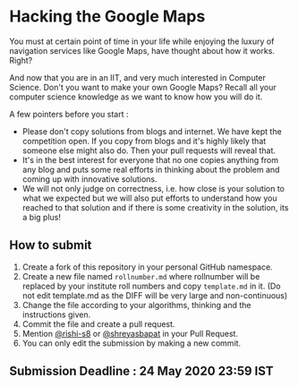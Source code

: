 # Hacking the Google Maps

You must at certain point of time in your life while enjoying the luxury of navigation services like Google Maps, have thought about how it works. Right?

And now that you are in an IIT, and very much interested in Computer Science. Don't you want to make your own Google Maps? Recall all your computer science knowledge as
we want to know how you will do it.

A few pointers before you start :

* Please don't copy solutions from blogs and internet. We have kept the competition open. If you copy from blogs and it's highly likely that someone else might also do. Then your pull requests will reveal that.
* It's in the best interest for everyone that no one copies anything from any blog and puts some real efforts in thinking about the problem and coming up with innovative solutions.
* We will not only judge on correctness, i.e. how close is your solution to what we expected but we will also put efforts to understand how you reached to that solution and if there is some creativity in the solution, its a big plus!

## How to submit

1. Create a fork of this repository in your personal GitHub namespace.
2. Create a new file named `rollnumber.md` where rollnumber will be replaced by your institute roll numbers and copy `template.md` in it. (Do not edit template.md as the DIFF will be very large and non-continuous)
3. Change the file according to your algorithms, thinking and the instructions given.
4. Commit the file and create a pull request.
5. Mention [@rishi-s8](https://github.com/rishi-s8) or [@shreyasbapat](https://github.com/shreyasbapat) in your Pull Request.
6. You can only edit the submission by making a new commit.

## Submission Deadline : 24 May 2020 23:59 IST 
